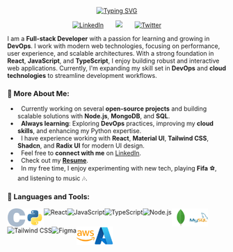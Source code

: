 <p align="center">
  <a href="#">
    <img src="https://readme-typing-svg.demolab.com?font=Fira+Code&duration=2500&pause=1000&color=F75D7E&center=true&random=true&width=435&lines=Full-stack+Developer;Learning+DevOps;React+and+JavaScript+Expert;Python+and+C++;Building+Innovative+Tech" alt="Typing SVG" />
  </a>
</p>

<!-- Social icons section -->
<p align="center">
  &#8287;&#8287;&#8287;&#8287;&#8287;
  <a href="https://www.linkedin.com/in/moreshwarwagh/"><img width="32px" alt="LinkedIn" title="LinkedIn" src="https://i.imgur.com/yRpa1dQ.png"/></a>
  &#8287;&#8287;&#8287;&#8287;&#8287;
  <a href="https://discordapp.com/users/moreshwarwagh" alt="Discord" title="Dev Community on Discord"><img width="32px" src="https://i.imgur.com/OViZO8J.png"/></a>
  &#8287;&#8287;&#8287;&#8287;&#8287;
  <a href="https://x.com/MoreshwarWagh22"><img width="32px" alt="Twitter" title="Twitter" src="https://i.imgur.com/AixJgnm.png"/></a>
  &#8287;&#8287;&#8287;&#8287;&#8287;
</p>

I am a **Full-stack Developer** with a passion for learning and growing in **DevOps**. I work with modern web technologies, focusing on performance, user experience, and scalable architectures. With a strong foundation in **React**, **JavaScript**, and **TypeScript**, I enjoy building robust and interactive web applications. Currently, I'm expanding my skill set in **DevOps** and **cloud technologies** to streamline development workflows.

### 🧐 More About Me:

- &nbsp; Currently working on several **open-source projects** and building scalable solutions with **Node.js**, **MongoDB**, and **SQL**.
- &nbsp; **Always learning**: Exploring **DevOps** practices, improving my **cloud skills**, and enhancing my Python expertise.
- &nbsp; I have experience working with **React**, **Material UI**, **Tailwind CSS**, **Shadcn**, and **Radix UI** for modern UI design.
- &nbsp; Feel free to **connect with me** on [LinkedIn](https://www.linkedin.com/in/moreshwarwagh/).
- &nbsp; Check out my [**Resume**](https://drive.google.com/file/d/1RkJXetQdxocPVcDT1dmKxCqK7ZT0thPM/view?usp=sharing).
- &nbsp; In my free time, I enjoy experimenting with new tech, playing **Fifa** ⚽, and listening to music 🎶.

### 🔨 Languages and Tools:

<a href="https://www.cprogramming.com/" target="_blank"><img align="left" alt="C" height ="42px" src="https://raw.githubusercontent.com/devicons/devicon/master/icons/c/c-original.svg"></a>

<a href="https://www.python.org" target="_blank"><img align="left" alt="Python" height="42px" src="https://raw.githubusercontent.com/devicons/devicon/master/icons/python/python-original.svg"></a>

<a href="https://reactjs.org/" target="_blank"><img align="left" alt="React" height ="42px" src="https://raw.githubusercontent.com/rahul-jha98/github_readme_icons/main/language_and_tools/square/react/react.svg"></a>

<a href="https://developer.mozilla.org/en-US/docs/Web/JavaScript" target="_blank"><img align="left" alt="JavaScript" height="42px" src="https://raw.githubusercontent.com/rahul-jha98/github_readme_icons/main/language_and_tools/square/javascript/javascript.svg"></a>

<a href="https://www.typescriptlang.org/" target="_blank"><img align="left" alt="TypeScript" height="42px" src="https://raw.githubusercontent.com/rahul-jha98/github_readme_icons/main/language_and_tools/square/typescript/typescript.svg"></a>

<a href="https://nodejs.org" target="_blank"><img align="left" alt="Node.js" height="42px" src="https://raw.githubusercontent.com/rahul-jha98/github_readme_icons/main/language_and_tools/square/node/node.svg"></a>

<a href="https://www.mongodb.com/" target="_blank"><img align="left" alt="MongoDB" height="42px" src="https://raw.githubusercontent.com/devicons/devicon/master/icons/mongodb/mongodb-original.svg"></a>

<a href="https://www.sql.org/" target="_blank"><img align="left" alt="SQL" height="42px" src="https://raw.githubusercontent.com/devicons/devicon/master/icons/mysql/mysql-original-wordmark.svg"></a>

<a href="https://tailwindcss.com/" target="_blank"><img align="left" alt="Tailwind CSS" height="42px" src="https://tailwindcss.com/_next/static/media/tailwindcss-mark.d52e9897.svg"></a>

<a href="https://www.figma.com/" target="_blank"><img align="left" alt="Figma" height="42px" src="https://raw.githubusercontent.com/rahul-jha98/github_readme_icons/main/language_and_tools/square/figma/figma.svg"></a>

<a href="https://aws.amazon.com" target="_blank"><img align="left" alt="AWS" height="42px" src="https://github.com/devicons/devicon/raw/master/icons/amazonwebservices/amazonwebservices-plain-wordmark.svg"></a>

<a href="https://azure.microsoft.com/" target="_blank"><img align="left" alt="Azure" height="42px" src="https://raw.githubusercontent.com/devicons/devicon/master/icons/azure/azure-original.svg"></a>

<br>
